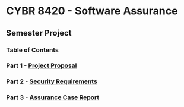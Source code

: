 # CYBR 8420 - Software Assurance
## Semester Project

### Table of Contents

### Part 1 - [Project Proposal](https://github.com/DoctorEww/software-assurance/blob/main/ProjectProposal.md)
### Part 2 - [Security Requirements](https://github.com/DoctorEww/software-assurance/blob/main/SecurityRequirements.md)
### Part 3 - [Assurance Case Report](https://github.com/DoctorEww/software-assurance/blob/main/AssuranceCases.md)
